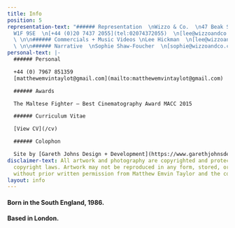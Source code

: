 ```yaml
---
title: Info
position: 5
representation-text: "###### Representation  \nWizzo & Co.  \n47 Beak Street  \nLondon
  W1F 9SE  \n[+44 (0)20 7437 2055](tel:02074372055)  \n[lee@wizzoandco.co.uk](mailto:lee@wizzoandco.co.uk)
  \ \n\n###### Commercials + Music Videos \nLee Hickman  \n[lee@wizzoandco.co.uk](mailto:lee@wizzoandco.co.uk)
  \ \n\n###### Narrative  \nSophie Shaw-Foucher  \n[sophie@wizzoandco.co.uk](mailto:sophie@wizzoandco.co.uk)"
personal-text: |-
  ###### Personal

  +44 (0) 7967 851359
  [matthewemvintaylot@gmail.com](mailto:matthewemvintaylot@gmail.com)

  ###### Awards

  The Maltese Fighter — Best Cinematography Award MACC 2015

  ###### Curriculum Vitae

  [View CV](/cv)

  ###### Colophon

  Site by [Gareth Johns Design + Development](https://www.garethjohnsdesign.com)
disclaimer-text: All artwork and photography are copyrighted and protected under international
  copyright laws. Artwork may not be reproduced in any form, stored, or manipulated
  without prior written permission from Matthew Emvin Taylor and the copyright holders.
layout: info
---
```


#### Born in the South England, 1986.  
#### Based in London.   